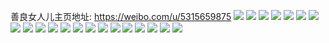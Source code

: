 善良女人儿主页地址: https://weibo.com/u/5315659875 
![](https://wx4.sinaimg.cn/mw2000/005NJXXBly1h9h8ccvoxlj31o027z1kx.jpg) 
![](https://wx4.sinaimg.cn/mw2000/005NJXXBly1h9h8cfjsvvj31mk37k4qr.jpg) 
![](https://wx4.sinaimg.cn/mw2000/005NJXXBly1h9h8cm7pb0j31p134qnpe.jpg) 
![](https://wx4.sinaimg.cn/mw2000/005NJXXBly1h9h8nf8n6sj30tu13u7ev.jpg) 
![](https://wx4.sinaimg.cn/mw2000/005NJXXBly1h9h8ck2lagj32c034au0y.jpg) 
![](https://wx4.sinaimg.cn/mw2000/005NJXXBly1h9h8ljatinj313u0tuti3.jpg) 
![](https://wx4.sinaimg.cn/mw2000/005NJXXBly1h9h8hmytt9j31o02807wi.jpg) 
![](https://wx4.sinaimg.cn/mw2000/005NJXXBly1h9h8kw7xqyj30tu13udn3.jpg) 
![](https://wx4.sinaimg.cn/mw2000/005NJXXBly1h99o35dgu2j31o02801ky.jpg) 
![](https://wx4.sinaimg.cn/mw2000/005NJXXBly1h99o38lillj31o02807wh.jpg) 
![](https://wx4.sinaimg.cn/mw2000/005NJXXBly1h99o37ideyj31o0280kjm.jpg) 
![](https://wx4.sinaimg.cn/mw2000/005NJXXBly1h99o382qnfj31o02801jn.jpg) 
![](https://wx4.sinaimg.cn/mw2000/005NJXXBly1h99o3b2ruoj31o0280qv5.jpg) 
![](https://wx4.sinaimg.cn/mw2000/005NJXXBly1h99o36ppn4j31o0280hdt.jpg) 
![](https://wx4.sinaimg.cn/mw2000/005NJXXBly1h99o3bupurj31o02811ky.jpg) 
![](https://wx4.sinaimg.cn/mw2000/005NJXXBly1h99o3cgz3gj31o0280qv5.jpg) 
![](https://wx4.sinaimg.cn/mw2000/005NJXXBly1h981shnd9nj32c0340npd.jpg) 
![](https://wx4.sinaimg.cn/mw2000/005NJXXBly1h981smabayj32c032ub2b.jpg) 
![](https://wx4.sinaimg.cn/mw2000/005NJXXBly1h981sebf9yj31o02801ky.jpg) 
![](https://wx4.sinaimg.cn/mw2000/005NJXXBly1h981szldckj32al33x7wh.jpg) 
![](https://wx4.sinaimg.cn/mw2000/005NJXXBly1h981svtu5wj31o027vhdt.jpg) 
